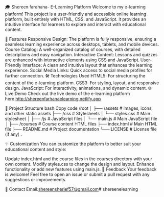 🎓 Shereen farahana- E-Learning Platform Welcome to my e-learning platform! This project is a user-friendly and accessible online learning platform, built entirely with HTML, CSS, and JavaScript. It provides an intuitive interface for learners to explore and interact with educational content.

🚀 Features Responsive Design: The platform is fully responsive, ensuring a seamless learning experience across desktops, tablets, and mobile devices. Course Catalog: A well-organized catalog of courses, with detailed descriptions and easy navigation. Interactive Content: Lessons and quizzes are enhanced with interactive elements using CSS and JavaScript. User-Friendly Interface: A clean and intuitive layout that enhances the learning experience. Social Media Links: Quick access to social media profiles for further connection. 🛠️ Technologies Used HTML5: For structuring the content of the e-learning platform. CSS3: For styling, layout, and responsive design. JavaScript: For interactivity, animations, and dynamic content. 🌐 Live Demo Check out the live demo of the e-learning platform here.http://shereenfarhanaelearning.netlify.app

📁 Project Structure bash Copy code /root │ ├── /assets # Images, icons, and other static assets ├── /css # Stylesheets │ └── styles.css # Main stylesheet │ ├── /js # JavaScript files │ └── main.js # Main JavaScript file │ ├── /courses # Course content HTML files ├── index.html # Main HTML file ├── README.md # Project documentation └── LICENSE # License file (if any) .

✨ Customization You can customize the platform to better suit your educational content and style:

Update index.html and the course files in the courses directory with your own content. Modify styles.css to change the design and layout. Enhance functionality or add new features using main.js. 💬 Feedback Your feedback is welcome! Feel free to open an issue or submit a pull request with any suggestions or improvements.

📧 Contact Email:shereensherief57@gmail.com# shereenelearning

